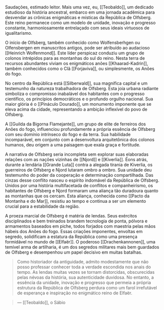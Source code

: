 Saudações, estimado leitor. Mais uma vez, eu, [[Teobaldo]], um dedicado estudioso da história ancestral, embarco em uma jornada acadêmica para desvendar as crônicas enigmáticas e místicas da República de Olfsberg. Este reino permanece como um modelo de unidade, inovação e progresso constante, harmoniosamente entrelaçado com seus ideais virtuosos de igualitarismo.

O início de Olfsberg, também conhecido como Wolfensberhgen ou Olfensbergen em manuscritos antigos, pode ser atribuído ao audacioso [[Heinrich Wolfenmond]]. Este líder perspicaz conduziu um grupo de colonos intrépidos para as montanhas do sul do reino. Nesta terra de recursos abundantes viviam os enigmáticos anões [[Khaarad-Kadrin]], também conhecidos como o Clã [[Forjaviva]], ou simplesmente, os Anões do fogo.

No centro da República está [[Silberwald]], sua magnífica capital e um testemunho da natureza trabalhadora de Olfsberg. Esta joia urbana radiante simboliza o compromisso inabalável dos habitantes com o progresso científico, os princípios democráticos e o profundo orgulho nacional. Sua maior glória é o [[Pináculo Dourado]], um monumento imponente que se eleva acima da cidade, representando a ambição inflexível do povo de Olfsberg.

A [[Guilda da Bigorna Flamejante]], um grupo de elite de ferreiros dos Anões do fogo, influenciou profundamente a própria essência de Olfsberg com seu domínio intrínseco do fogo e da terra. Sua habilidade incomparável, em conjunto com a desenvoltura arquitetônica dos colonos humanos, deu origem a uma paisagem que exala graça e fortitude.

A narrativa de Olfsberg seria incompleta sem explorar suas elaboradas relações com as nações vizinhas de [[Njord]] e [[Kiverlia]]. Éons atrás, durante a lendária [[Grande Luta]] contra a alegada tirania de Kiverlia, os guerreiros de Olfsberg e Njord lutaram ombro a ombro. Sua unidade deu testemunho do poder da cooperação e determinação compartilhada. Das cinzas desse conflito nasceu o espírito indomável da República de Olfsberg. Unidos por uma história multifacetada de conflitos e companheirismo, os habitantes de Olfsberg e Njord formaram uma aliança tão duradoura quanto as montanhas que os cercam. Esta aliança, conhecida como [[Pacto da Montanha e do Mar]], resistiu ao tempo e continua a ser um elemento crucial para a estabilidade da região.

A proeza marcial de Olfsberg é matéria de lendas. Seus exércitos disciplinados e bem treinados brandem tecnologia de ponta, pólvora e armamentos baseados em piche, todos forjados com maestria pelas mãos hábeis dos Anões do fogo. Essas criações imponentes, envoltas em segredo, solidificam a estatura da República como uma presença formidável no mundo de [[Elfaër]]. O poderoso [[Drachenkannonen]], uma temível arma de artilharia, é um dos segredos militares mais bem guardados de Olfsberg e desempenhou um papel decisivo em muitas batalhas.

> Como historiador da antiguidade, admito modestamente que não posso professar conhecer toda a verdade escondida nos anais do tempo. As lendas muitas vezes se tornam distorcidas, obscurecidas pelas névoas da história, sua autenticidade duvidosa. No entanto, a essência da unidade, inovação e progresso que permeia a própria estrutura da República de Olfsberg perdura como um farol irrefutável de esperança e inspiração no enigmático reino de Elfaër.

> — [[Teobaldo]], o Sábio



